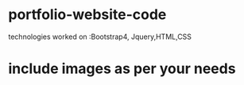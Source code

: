 # portfolio-website-code
technologies worked on :Bootstrap4,  Jquery,HTML,CSS
# include images as per your needs
